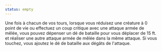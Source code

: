 ```yaml
---
status: empty
---
```

Une fois à chacun de vos tours, lorsque vous réduisez une créature à 0 point de vie ou effectuez un coup critique avec une attaque armée de mêlée, vous pouvez dépenser un dé de bataille pour vous déplacer de 15 ft. et réaliser une autre attaque armée de mêlée dans la même attaque. Si vous touchez, vous ajoutez le dé de bataille aux dégâts de l'attaque.
